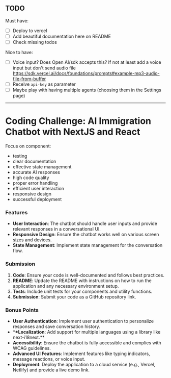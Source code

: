 ## TODO

Must have:

- [ ] Deploy to vercel
- [ ] Add beautiful documentation here on README
- [ ] Check missing todos

Nice to have:

- [ ] Voice input? Does Open AI/sdk accepts this? If not at least add a voice input but don't send audio file https://sdk.vercel.ai/docs/foundations/prompts#example-mp3-audio-file-from-buffer
- [ ] Receive `api-key` as parameter
- [ ] Maybe play with having multiple agents (choosing them in the Settings page)

---

# Coding Challenge: AI Immigration Chatbot with NextJS and React

Focus on component:

- testing
- clear documentation
- effective state management
- accurate AI responses
- high code quality
- proper error handling
- efficient user interaction
- responsive design
- successful deployment

### Features

- **User Interaction**: The chatbot should handle user inputs and provide relevant responses in a conversational UI.
- **Responsive Design**: Ensure the chatbot works well on various screen sizes and devices.
- **State Management**: Implement state management for the conversation flow.

### Submission

1. **Code**: Ensure your code is well-documented and follows best practices.
2. **README**: Update the README with instructions on how to run the application and any necessary environment setup.
3. **Tests**: Include unit tests for your components and utility functions.
4. **Submission**: Submit your code as a GitHub repository link.

### Bonus Points

- **User Authentication**: Implement user authentication to personalize responses and save conversation history.
- \***\*Localization**: Add support for multiple languages using a library like next-i18next.\*\*
- **Accessibility**: Ensure the chatbot is fully accessible and complies with WCAG guidelines.
- **Advanced UI Features**: Implement features like typing indicators, message reactions, or voice input.
- **Deployment**: Deploy the application to a cloud service (e.g., Vercel, Netlify) and provide a live demo link.

